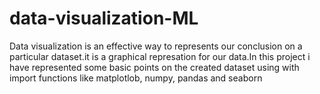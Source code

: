 # data-visualization-ML
Data visualization is an effective way to represents our conclusion on a particular dataset.it is a graphical represation for our data.In this project i have represented some basic points on the created dataset using with import functions like matplotlob, numpy, pandas and seaborn
